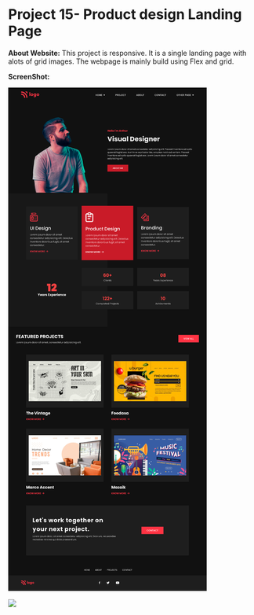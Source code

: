 # Project 15- Product design Landing Page #

__About Website:__
This project is responsive. It is a single landing page with alots of grid images. The webpage is mainly build using Flex and grid.

__ScreenShot:__

![](/assets/screencapture-project%2015.png)

![](https://img.shields.io/badge/Project%2015-Responsive-black)

